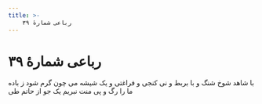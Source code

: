 ```yaml
---
title: >-
    رباعی شمارهٔ ۳۹
---
```

# رباعی شمارهٔ ۳۹

با شاهد شوخ شنگ و با بربط و نی
کنجی و فراغتی و یک شیشه می
چون گرم شود ز باده ما را رگ و پی
منت نبریم یک جو از حاتم طی
